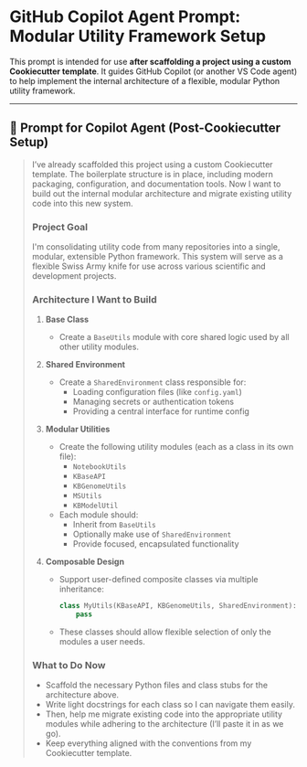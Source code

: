# GitHub Copilot Agent Prompt: Modular Utility Framework Setup

This prompt is intended for use **after scaffolding a project using a custom Cookiecutter template**. It guides GitHub Copilot (or another VS Code agent) to help implement the internal architecture of a flexible, modular Python utility framework.

---

## 🧠 Prompt for Copilot Agent (Post-Cookiecutter Setup)

> I’ve already scaffolded this project using a custom Cookiecutter template. The boilerplate structure is in place, including modern packaging, configuration, and documentation tools. Now I want to build out the internal modular architecture and migrate existing utility code into this new system.
>
> ### Project Goal
>
> I'm consolidating utility code from many repositories into a single, modular, extensible Python framework. This system will serve as a flexible Swiss Army knife for use across various scientific and development projects.
>
> ### Architecture I Want to Build
>
> 1. **Base Class**
>
>    - Create a `BaseUtils` module with core shared logic used by all other utility modules.
>
> 2. **Shared Environment**
>
>    - Create a `SharedEnvironment` class responsible for:
>      - Loading configuration files (like `config.yaml`)
>      - Managing secrets or authentication tokens
>      - Providing a central interface for runtime config
>
> 3. **Modular Utilities**
>
>    - Create the following utility modules (each as a class in its own file):
>      - `NotebookUtils`
>      - `KBaseAPI`
>      - `KBGenomeUtils`
>      - `MSUtils`
>      - `KBModelUtil`
>    - Each module should:
>      - Inherit from `BaseUtils`
>      - Optionally make use of `SharedEnvironment`
>      - Provide focused, encapsulated functionality
>
> 4. **Composable Design**
>    - Support user-defined composite classes via multiple inheritance:
>      ```python
>      class MyUtils(KBaseAPI, KBGenomeUtils, SharedEnvironment):
>          pass
>      ```
>    - These classes should allow flexible selection of only the modules a user needs.
>
> ### What to Do Now
>
> - Scaffold the necessary Python files and class stubs for the architecture above.
> - Write light docstrings for each class so I can navigate them easily.
> - Then, help me migrate existing code into the appropriate utility modules while adhering to the architecture (I’ll paste it in as we go).
> - Keep everything aligned with the conventions from my Cookiecutter template.
